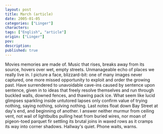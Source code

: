 ```yaml
---
layout: post
title: March (article)
date: 2005-01-05
categories: ["Linger"]
characters: 
tags: ["English", "article"]
origin: ["Linger"]
pov: 
description: 
published: true
---
```


Movies memories are made of. Music that rises, breaks away from its source, hovers over wet, empty streets. Unmanageable echo of places we really live in. I picture a face, blizzard-bit: one of many images never captured, one more missed opportunity to exploit and order the growing past. Have surrendered to unavoidable cave-ins caused by sentence upon sentence, given in to ideas that freely resolve themselves and run through buckled walls, downed fences, and thawing pack ice. What seem like lucid glimpses sparkling inside untutored lapses only confirm value of trying nothing, saying nothing, solving nothing. Last notes float down Bay Street at day's end, and beginning of another. I answer neither murmur from ceiling vent, not wail of lightbulbs pulling heat from buried wires, nor moan of pigeon-toed parquet fir settling its brutal joins in waxed rows as it cramps its way into corner shadows. Hallway's quiet. Phone waits, warns.
